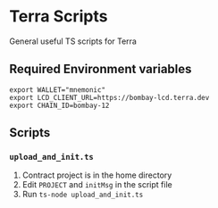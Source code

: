# Terra Scripts

General useful TS scripts for Terra

## Required Environment variables

```
export WALLET="mnemonic"
export LCD_CLIENT_URL=https://bombay-lcd.terra.dev
export CHAIN_ID=bombay-12
```

## Scripts

### `upload_and_init.ts`

1. Contract project is in the home directory
2. Edit `PROJECT` and `initMsg` in the script file
3. Run `ts-node upload_and_init.ts`
